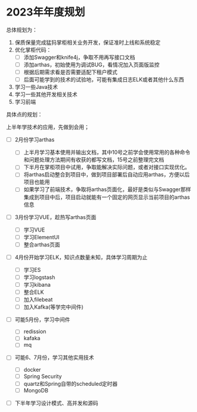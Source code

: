 # 2023年年度规划

总体规划为：

1. 保质保量完成猛犸掌柜相关业务开发，保证准时上线和系统稳定
2. 优化掌柜代码：
   - [ ] 添加Swagger和knife4j，争取不用再写接口文档
   - [ ] 添加arthas，初始使用为调试BUG，看情况加入页面版监控
   - [ ] 根据后期需求看是否需要适配下租户模式
   - [ ] 后面可能学到的技术的试验地，可能有集成日志ELK或者其他什么东西
3. 学习一些Java技术
4. 学习一些其他开发相关技术
5. 学习前端

具体点的规划：

上半年学技术的应用，先做到会用；

- [ ] 2月份学习arthas
  - [ ] 上半月学习基本使用并输出文档，其中10号之前学会使用常用的各种命令和问题处理方法期间有收获的都写文档，15号之前整理完文档
  - [ ] 下半月在掌柜项目中试用，争取能解决实际问题，或者对接口实现优化。
  - [ ] 将arthas启动整合到项目中，做到项目部署后自动应用arthas，方便以后项目也能用
  - [ ] 如果学习了前端技术，争取将arthas页面化，最好是类似与Swagger那样集成到项目中后，项目启动就能有一个固定的网页显示当前项目的arthas信息
- [ ] 3月份学习VUE，趁热写arthas页面
  - [ ] 学习VUE
  - [ ] 学习ElementUI
  - [ ] 整合arthas页面
- [ ] 4月份开始学习ELK，知识点数量未知，具体学习周期为止
  - [ ] 学习ES
  - [ ] 学习logstash
  - [ ] 学习kibana
  - [ ] 整合ELK
  - [ ] 加入filebeat
  - [ ] 加入Kafka(等学完中间件)
- [ ] 可能5月份，学习中间件
  - [ ] redission
  - [ ] kafaka
  - [ ] mq
- [ ] 可能6、7月份，学习其他实用技术
  - [ ] docker
  - [ ] Spring Security
  - [ ] quartz和Spring自带的scheduled定时器
  - [ ] MongoDB
- [ ] 下半年学习设计模式、高并发和源码

